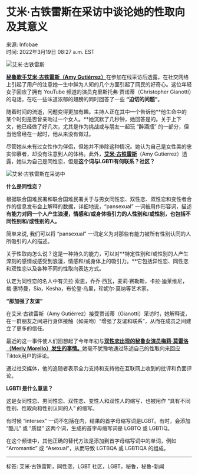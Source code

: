 # 艾米·古铁雷斯在采访中谈论她的性取向及其意义

来源: Infobae  
时间: 2022年3月19日 08:27 a.m. EST  

![艾米·古铁雷斯](https://www.infobae.com/resizer/v2/OAOW6ZWQABCYXMFEOCA5UYV2Y4.png?auth=44e1ed2a623c89a4ac2cf86306dbd46862378f79f7cda503767b6501b4cd0bf1&smart=true&width=350&height=233&quality=85)

[**秘鲁歌手艾米·古铁雷斯（Amy Gutiérrez）**](https://www.infobae.com/america/peru/2022/02/18/amy-gutierrez-estoy-grabando-este-disco-que-para-mi-es-muy-valioso-entrevista/)在参加在线采访后透露，在社交网络上引起了用户的注意她一生中鲜为人知的几个方面引起了网民的好奇心。这位年轻女子回应了拥有 YouTube 频道的演员克里斯托弗·贾诺蒂（Christopher Gianotti）的电话，在吃一些味道浓郁的翅膀的同时回答了一些 **“迫切的问题”**。

随着时间的流逝，问题变得更加有趣。主持人正在其中一个告诉他**他生命中的某个时刻是否曾亲吻过一个女人。**她沉默了几秒钟，她回答是的。关于上下文，他已经做了好几次，尤其是作为挑战或与朋友一起玩 “醉酒瓶” 的一部分，但当他曾经在一起时，他从来没有做过。

尽管她从未有过女性作为伴侣，但她并不排除这种情况。她认为自己是女性美的忠实仰慕者，却没有注意到人的体格。此外，[**艾米·古铁雷斯**](https://www.infobae.com/america/peru/2022/01/19/amy-gutierrez-tras-contagiarse-de-covid-19-mi-error-fue-confiarme-pero-ya-estoy-recuperandome/)（Amy Gutierrez）透露，她认为自己是同性恋，但是**这个词与LGBTI有何联系？社区？**

![艾米·古铁雷斯在采访中](https://www.infobae.com/resizer/v2/OAOW6ZWQABCYXMFEOCA5UYV2Y4.png?auth=44e1ed2a623c89a4ac2cf86306dbd46862378f79f7cda503767b6501b4cd0bf1&smart=true&width=350&height=233&quality=85)

**什么是同性恋？**

根据联合国难民署和联合国难民署关于与男女同性恋、双性恋、双性恋和变性者合作的信息发布会上解释的数据，详细地说，“pansexual” 一词被用作形容词，描述**有能力对同一个人产生浪漫，情感和/或身体吸引力的人性别和/或性别，也包括不同性别和/或性别的人。**

简单来说, 我们可以将 “pansexual” 一词定义为对那些有能力被所有性别认同的人所吸引的人的描述。

关于性取向怎么说？这是一种持久的能力，可以对**特定性别和/或性别的人产生深刻的感情或感受到浪漫，情感和/或身体上的吸引力。**它包括异性恋、同性恋和双性恋以及各种不同的性取向表达方式。

认定为同性恋的名人中有贝拉·索恩，乔乔·西瓦，麦莉·赛勒斯，卡拉·迪莱维尼，梅·惠特曼，Sia，Kesha，布伦登·乌里，珍妮尔·莫纳等艺术家。

**“那加强了友谊”**

在艾米·古铁雷斯（Amy Gutiérrez）接受贾诺蒂（Gianotti）采访时，她解释说，在一群朋友之间进行身体接触（如亲吻）“增强了友谊和联系”，从而在成员之间建立了更多的信任。

最近的这一事件使人们回想起了今年年初与[**双性恋出现的秘鲁女演员梅莉·莫雷洛（Merly Morello）发生的事情。**](https://www.infobae.com/america/peru/2022/02/10/merly-morello-que-significa-ser-bisexual/)她毫不犹豫地通过陈述自己的性取向来回应Tiktok用户的评论。

通过社交媒体，他的追随者表示全力支持和支持他在互联网上收到的批评和负面评论。

**LGBTI 是什么意思？**

这是女同性恋、男同性恋、双性恋、变性人和双性人的缩写，也被用作 “具有不同性别、性取向和性别认同的人” 的缩写。

有时候 “intersex” 一词不包括在内，结果的首字母缩写词是LGBT。有时，会添加 “酷儿” 或 “质疑” 这两个词，生成的首字母缩写词是 LGBTQ 或 LGBTIQ。

在这个频谱中，其他正确的替代方法是添加到首字母缩写词中的单词，例如 “Arromantic” 或 “Asexual”，从而导致 LGTBQA 或 LGBTIQA 的组成。

---

标签: 艾米·古铁雷斯，同性恋，LGBT 社区，LGBT，秘鲁，秘鲁-新闻
<!-- tcd_original_link https://www.infobae.com/cn/2022/03/19/amy-gutierrez-what-does-it-mean-to-be-pansexual/ -->
